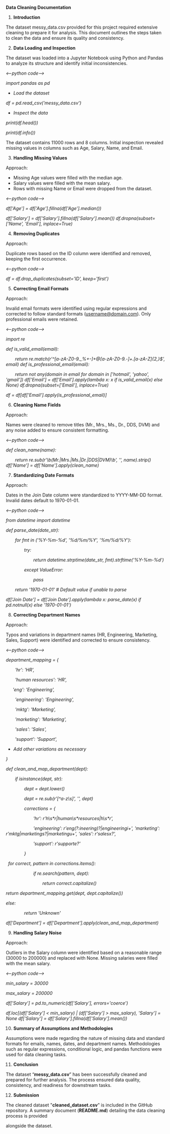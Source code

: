 ﻿**Data Cleaning Documentation**

1) **Introduction**

The dataset messy\_data.csv provided for this project required extensive cleaning to prepare it for analysis. This document outlines the steps taken to clean the data and ensure its quality and consistency.

2) **Data Loading and Inspection**

The dataset was loaded into a Jupyter Notebook using Python and Pandas to analyze its structure and identify initial inconsistencies.

*<--python code-->*

*import pandas as pd*

- *Load the dataset*

*df = pd.read\_csv('messy\_data.csv')*

- *Inspect the data*

*print(df.head())*

*print(df.info())*

The dataset contains 11000  rows and 8 columns. Initial inspection revealed missing values in columns such as Age, Salary, Name, and Email.

3) **Handling Missing Values**

Approach:

- Missing Age values were filled with the median age.
- Salary values were filled with the mean salary.
- Rows with missing Name or Email were dropped from the dataset.

*<--python code-->*

*df['Age'] = df['Age'].fillna(df['Age'].median())*

*df['Salary'] = df['Salary'].fillna(df['Salary'].mean()) df.dropna(subset=['Name', 'Email'], inplace=True)*

4) **Removing Duplicates**

Approach:

Duplicate rows based on the ID column were identified and removed, keeping the first occurrence.

*<--python code-->*

*df = df.drop\_duplicates(subset='ID', keep='first')*

5) **Correcting Email Formats**

Approach:

Invalid email formats were identified using regular expressions and corrected to follow standard formats (username@domain.com). Only professional emails were retained.

*<--python code-->*

*import re*

*def is\_valid\_email(email):*

`    `*return re.match(r'^[a-zA-Z0-9.\_%+-]+@[a-zA-Z0-9.-]+\.[a-zA-Z]{2,}$', email) def is\_professional\_email(email):*

`    `*return not any(domain in email for domain in ['hotmail', 'yahoo', 'gmail']) df['Email'] = df['Email'].apply(lambda x: x if is\_valid\_email(x) else None) df.dropna(subset=['Email'], inplace=True)*

*df = df[df['Email'].apply(is\_professional\_email)]*

6) **Cleaning Name Fields**

Approach:

Names were cleaned to remove titles (Mr., Mrs., Ms., Dr., DDS, DVM) and any noise added to ensure consistent formatting.

*<--python code-->*

*def clean\_name(name):*

`    `*return re.sub(r'\b(Mr\.|Mrs\.|Ms\.|Dr\.|DDS|DVM)\b', '', name).strip() df['Name'] = df['Name'].apply(clean\_name)*

7) **Standardizing Date Formats**

Approach:

Dates in the Join Date column were standardized to YYYY-MM-DD format. Invalid dates default to 1970-01-01.

*<--python code-->*

*from datetime import datetime*

*def parse\_date(date\_str):*

`    `*for fmt in ('%Y-%m-%d', '%d/%m/%Y', '%m/%d/%Y'):*

`        `*try:*

`            `*return datetime.strptime(date\_str, fmt).strftime('%Y-%m-%d')*

`        `*except ValueError:*

`            `*pass*

`    `*return '1970-01-01'  # Default value if unable to parse*

*df['Join Date'] = df['Join Date'].apply(lambda x: parse\_date(x) if pd.notnull(x) else '1970-01-01')*

8) **Correcting Department Names**

Approach:

Typos and variations in department names (HR, Engineering, Marketing, Sales, Support) were identified and corrected to ensure consistency.

*<--python code-->*

*department\_mapping = {*

`    `*'hr': 'HR',*

`    `*'human resources': 'HR',*

`   `*'eng': 'Engineering',*

`    `*'engineering': 'Engineering',*

`    `*'mktg': 'Marketing',*

`    `*'marketing': 'Marketing',*

`    `*'sales': 'Sales',*

`    `*'support': 'Support',*

- *Add other variations as necessary*

*}*

*def clean\_and\_map\_department(dept):*

`    `*if isinstance(dept, str):*

`        `*dept = dept.lower()*

`        `*dept = re.sub(r'[^a-z\s]', '', dept)*

`        `*corrections = {*

`            `*'hr': r'h\s\*r|human\s\*resources|h\s\*r',*

`            `*'engineering': r'eng(?:ineering)?|engineeringi+',             'marketing': r'mktg|marketings?|marketingu+',             'sales': r'salesx?',*

`            `*'support': r'supporte?'*

`        `*}*

` `*for correct, pattern in corrections.items():*

`            `*if re.search(pattern, dept):*

`                `*return correct.capitalize()*

*return department\_mapping.get(dept, dept.capitalize())*

*else:*

`        `*return 'Unknown'*

*df['Department'] = df['Department'].apply(clean\_and\_map\_department)*

9) **Handling Salary Noise**

Approach:

Outliers in the Salary column were identified based on a reasonable range (30000 to 200000) and replaced with None. Missing salaries were filled with the mean salary.

*<--python code-->*

*min\_salary = 30000*

*max\_salary = 200000*

*df['Salary'] = pd.to\_numeric(df['Salary'], errors='coerce')*

*df.loc[(df['Salary'] < min\_salary) | (df['Salary'] > max\_salary), 'Salary'] = None df['Salary'] = df['Salary'].fillna(df['Salary'].mean())*

10) **Summary of Assumptions and Methodologies**

Assumptions were made regarding the nature of missing data and standard formats for emails, names, dates, and department names. Methodologies such as regular expressions, conditional logic, and pandas functions were used for data cleaning tasks.

11) **Conclusion**

The dataset “**messy\_data.csv**” has been successfully cleaned and prepared for further analysis. The process ensured data quality, consistency, and readiness for downstream tasks.

12) **Submission**

The cleaned dataset "**cleaned\_dataset.csv**" is included in the GitHub repository. A summary document (**README.md**) detailing the data cleaning process is provided 

alongside the dataset.

